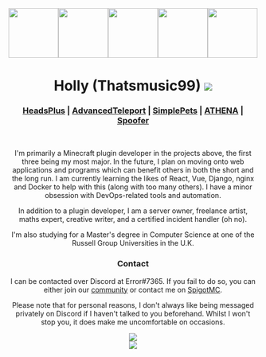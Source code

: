 <div align="center">
    <img src="https://i.imgur.com/kznobjc.png" height=100><img src="https://camo.githubusercontent.com/cb893b38b65a970b6677ca3a58b5d9a774c09d90c399ede94962aa68c38d48b9/68747470733a2f2f692e696d6775722e636f6d2f514232465541462e706e67" height=100><img src="https://cdn.modrinth.com/data/yNVORkCB/19c193e3e241c5ff8ae25398d7ee8f4a4b34d165.png" height=100><img src="https://camo.githubusercontent.com/079524bd9d9b221b22baa0891c3ed66de11542e1bec24dc3c7587dcdd14a2267/68747470733a2f2f692e696d6775722e636f6d2f6b754a31364d672e706e67" height=100><img src="https://i.imgur.com/0MdCZ17.png" height=100>
    <h1>Holly (Thatsmusic99) <a href="https://ko-fi.com/thatsmusic99"><img src="https://ko-fi.com/img/dashboard_icons/d_share.png"></a></h1>
    <h3><a href="https://github.com/Errored-Innovations/HeadsPlus">HeadsPlus</a> | <a href="https://github.com/Niestrat99/AT-Rewritten">AdvancedTeleport</a> | <a href="https://github.com/brainsynder-Dev/SimplePets">SimplePets</a> | <a href="https://github.com/Errored-Innovations/ATHENA">ATHENA</a> | <a href="https://github.com/Thatsmusic99/Spoofer">Spoofer</a></h3>
    <br>
    <p>I'm primarily a Minecraft plugin developer in the projects above, the first three being my most major. In the future, I plan on moving onto web applications and programs which can benefit others in both the short and the long run. I am currently learning the likes of React, Vue, Django, nginx and Docker to help with this (along with too many others). I have a minor obsession with DevOps-related tools and automation.</p>
    <p>In addition to a plugin developer, I am a server owner, freelance artist, maths expert, creative writer, and a certified incident handler (oh no).</p>
    <p>I'm also studying for a Master's degree in Computer Science at one of the Russell Group Universities in the U.K.</p>
    <h3>Contact</h3>
    <p>I can be contacted over Discord at Error#7365. If you fail to do so, you can either join our <a href="https://discord.gg/DHE2aSh">community</a> or contact me on <a href="https://www.spigotmc.org/members/thatsmusic99.318719/">SpigotMC</a>.
    <p>Please note that for personal reasons, I don't always like being messaged privately on Discord if I haven't talked to you beforehand. Whilst I won't stop you, it does make me uncomfortable on occasions.</p>
    <img src="https://pluginwiki.us/version/svgGen.php?label=build&message=trying my best">
    <br>
    <img src="https://github-readme-stats.vercel.app/api?username=Thatsmusic99&include_all_commits=true&count_private=true">
</div>
